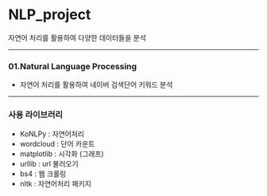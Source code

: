 # NLP_project
자연어 처리를 활용하여 다양한 데이터들을 분석
***
### 01.Natural Language Processing
- 자연어 처리를 활용하여 네이버 검색단어 키워드 분석

***
### 사용 라이브러리

+ KoNLPy : 자연어처리
+ wordcloud : 단어 카운트
+ matplotlib : 시각화 (그래프)
+ urllib : url 불러오기
+ bs4 : 웹 크롤링
+ nltk : 자연어처리 패키지
